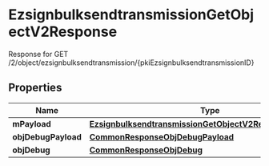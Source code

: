 

# EzsignbulksendtransmissionGetObjectV2Response

Response for GET /2/object/ezsignbulksendtransmission/{pkiEzsignbulksendtransmissionID}

## Properties

| Name | Type | Description | Notes |
|------------ | ------------- | ------------- | -------------|
|**mPayload** | [**EzsignbulksendtransmissionGetObjectV2ResponseMPayload**](EzsignbulksendtransmissionGetObjectV2ResponseMPayload.md) |  |  |
|**objDebugPayload** | [**CommonResponseObjDebugPayload**](CommonResponseObjDebugPayload.md) |  |  [optional] |
|**objDebug** | [**CommonResponseObjDebug**](CommonResponseObjDebug.md) |  |  [optional] |



